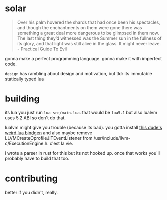 # solar

>Over his palm hovered the shards that had once been his spectacles, 
>and though the enchantments on them were gone there was something a 
>great deal more dangerous to be glimpsed in them now. The last thing
>they’d witnessed was the Summer sun in the fullness of its glory,
>and that light was still alive in the glass. It might never leave.
>                                          - Practical Guide To Evil

gonna make a perfect programming language. gonna make it with imperfect code.

`design` has rambling about design and motivation, but tldr its immutable statically typed lua

# building

its lua you just run `lua src/main.lua`. that would be `lua5.1` but also lualvm uses 5.2 ABI so don't do that.

lualvm might give you trouble (because its bad). you gotta install [this dude's weird lua bindgen]()
and also maybe remove LLVMCreateOprofileJITEventListener from /usr/include/llvm-c/ExecutionEngine.h. c'est la vie.

i wrote a parser in rust for this but its not hooked up. once that works you'll probably have to build that too.

# contributing

better if you didn't, really.

